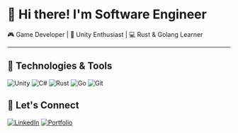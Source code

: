 # 👋 Hi there! I'm Software Engineer

🎮 Game Developer | 🎨 Unity Enthusiast | 💻 Rust & Golang Learner

---

## 🔧 Technologies & Tools
![Unity](https://img.shields.io/badge/-Unity-000?&logo=unity&logoColor=white)
![C#](https://img.shields.io/badge/-CSharp-239120?&logo=c-sharp&logoColor=white)
![Rust](https://img.shields.io/badge/-Rust-000?&logo=rust)
![Go](https://img.shields.io/badge/-Go-00ADD8?&logo=go)
![Git](https://img.shields.io/badge/-Git-F05032?&logo=git&logoColor=white)

## 💬 Let's Connect

[![LinkedIn](https://img.shields.io/badge/-LinkedIn-blue?&logo=linkedin&logoColor=white)](https://www.linkedin.com/in/tusharydv/)
[![Portfolio](https://img.shields.io/badge/-Portfolio-black?&logo=github&logoColor=white)](https://oceanred.itch.io/)

